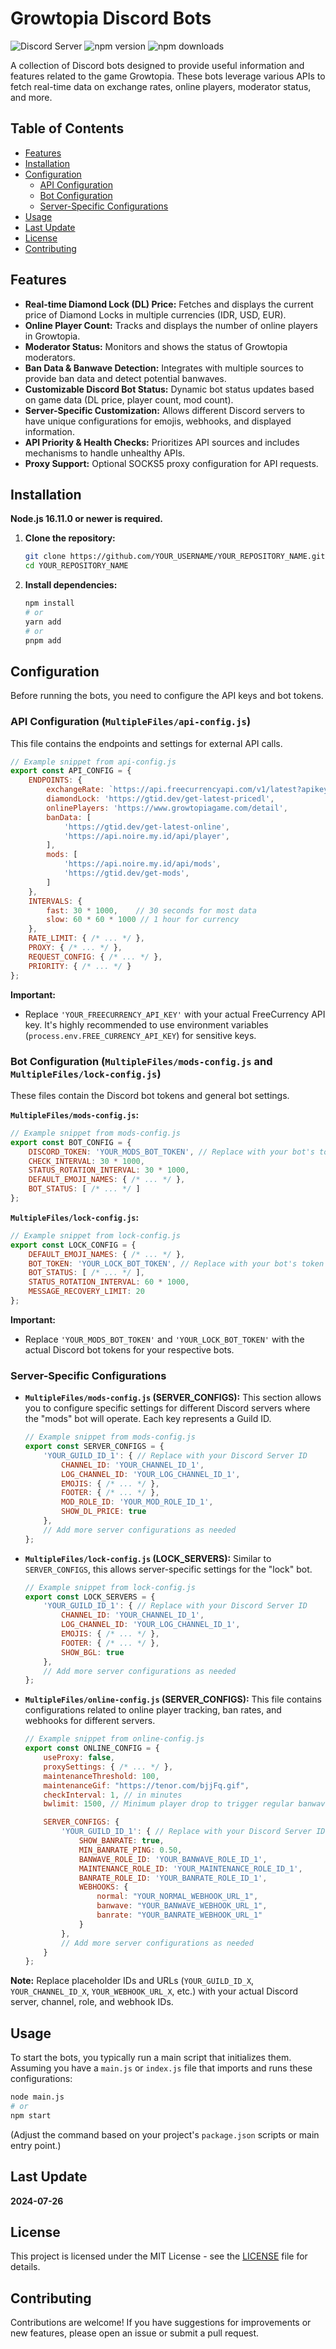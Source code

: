 # Growtopia Discord Bots

![Discord Server](https://img.shields.io/discord/222078108977594368?color=5865F2&logo=discord&logoColor=white)
![npm version](https://img.shields.io/npm/v/@discordjs/builders.svg?maxAge=3600)
![npm downloads](https://img.shields.io/npm/dt/@discordjs/builders.svg?maxAge=3600)

A collection of Discord bots designed to provide useful information and features related to the game Growtopia. These bots leverage various APIs to fetch real-time data on exchange rates, online players, moderator status, and more.

## Table of Contents

- [Features](#features)
- [Installation](#installation)
- [Configuration](#configuration)
  - [API Configuration](#api-configuration)
  - [Bot Configuration](#bot-configuration)
  - [Server-Specific Configurations](#server-specific-configurations)
- [Usage](#usage)
- [Last Update](#last-update)
- [License](#License)
- [Contributing](#contributing)


## Features

*   **Real-time Diamond Lock (DL) Price:** Fetches and displays the current price of Diamond Locks in multiple currencies (IDR, USD, EUR).
*   **Online Player Count:** Tracks and displays the number of online players in Growtopia.
*   **Moderator Status:** Monitors and shows the status of Growtopia moderators.
*   **Ban Data & Banwave Detection:** Integrates with multiple sources to provide ban data and detect potential banwaves.
*   **Customizable Discord Bot Status:** Dynamic bot status updates based on game data (DL price, player count, mod count).
*   **Server-Specific Customization:** Allows different Discord servers to have unique configurations for emojis, webhooks, and displayed information.
*   **API Priority & Health Checks:** Prioritizes API sources and includes mechanisms to handle unhealthy APIs.
*   **Proxy Support:** Optional SOCKS5 proxy configuration for API requests.

## Installation

**Node.js 16.11.0 or newer is required.**

1.  **Clone the repository:**
    ```bash
    git clone https://github.com/YOUR_USERNAME/YOUR_REPOSITORY_NAME.git
    cd YOUR_REPOSITORY_NAME
    ```
2.  **Install dependencies:**
    ```bash
    npm install
    # or
    yarn add
    # or
    pnpm add
    ```

## Configuration

Before running the bots, you need to configure the API keys and bot tokens.

### API Configuration (`MultipleFiles/api-config.js`)

This file contains the endpoints and settings for external API calls.

```javascript
// Example snippet from api-config.js
export const API_CONFIG = {
    ENDPOINTS: {
        exchangeRate: `https://api.freecurrencyapi.com/v1/latest?apikey=${process.env.FREE_CURRENCY_API_KEY || 'YOUR_FREECURRENCY_API_KEY'}`,
        diamondLock: 'https://gtid.dev/get-latest-pricedl',
        onlinePlayers: 'https://www.growtopiagame.com/detail',
        banData: [
            'https://gtid.dev/get-latest-online',
            'https://api.noire.my.id/api/player',
        ],
        mods: [
            'https://api.noire.my.id/api/mods',
            'https://gtid.dev/get-mods',
        ]
    },
    INTERVALS: {
        fast: 30 * 1000,    // 30 seconds for most data
        slow: 60 * 60 * 1000 // 1 hour for currency
    },
    RATE_LIMIT: { /* ... */ },
    PROXY: { /* ... */ },
    REQUEST_CONFIG: { /* ... */ },
    PRIORITY: { /* ... */ }
};
```

**Important:**
*   Replace `'YOUR_FREECURRENCY_API_KEY'` with your actual FreeCurrency API key. It's highly recommended to use environment variables (`process.env.FREE_CURRENCY_API_KEY`) for sensitive keys.

### Bot Configuration (`MultipleFiles/mods-config.js` and `MultipleFiles/lock-config.js`)

These files contain the Discord bot tokens and general bot settings.

**`MultipleFiles/mods-config.js`:**
```javascript
// Example snippet from mods-config.js
export const BOT_CONFIG = {
    DISCORD_TOKEN: 'YOUR_MODS_BOT_TOKEN', // Replace with your bot's token
    CHECK_INTERVAL: 30 * 1000,
    STATUS_ROTATION_INTERVAL: 30 * 1000,
    DEFAULT_EMOJI_NAMES: { /* ... */ },
    BOT_STATUS: [ /* ... */ ]
};
```

**`MultipleFiles/lock-config.js`:**
```javascript
// Example snippet from lock-config.js
export const LOCK_CONFIG = {
    DEFAULT_EMOJI_NAMES: { /* ... */ },
    BOT_TOKEN: 'YOUR_LOCK_BOT_TOKEN', // Replace with your bot's token
    BOT_STATUS: [ /* ... */ ],
    STATUS_ROTATION_INTERVAL: 60 * 1000,
    MESSAGE_RECOVERY_LIMIT: 20
};
```

**Important:**
*   Replace `'YOUR_MODS_BOT_TOKEN'` and `'YOUR_LOCK_BOT_TOKEN'` with the actual Discord bot tokens for your respective bots.

### Server-Specific Configurations

*   **`MultipleFiles/mods-config.js` (SERVER_CONFIGS):**
    This section allows you to configure specific settings for different Discord servers where the "mods" bot will operate. Each key represents a Guild ID.
    ```javascript
    // Example snippet from mods-config.js
    export const SERVER_CONFIGS = {
        'YOUR_GUILD_ID_1': { // Replace with your Discord Server ID
            CHANNEL_ID: 'YOUR_CHANNEL_ID_1',
            LOG_CHANNEL_ID: 'YOUR_LOG_CHANNEL_ID_1',
            EMOJIS: { /* ... */ },
            FOOTER: { /* ... */ },
            MOD_ROLE_ID: 'YOUR_MOD_ROLE_ID_1',
            SHOW_DL_PRICE: true
        },
        // Add more server configurations as needed
    };
    ```
*   **`MultipleFiles/lock-config.js` (LOCK_SERVERS):**
    Similar to `SERVER_CONFIGS`, this allows server-specific settings for the "lock" bot.
    ```javascript
    // Example snippet from lock-config.js
    export const LOCK_SERVERS = {
        'YOUR_GUILD_ID_1': { // Replace with your Discord Server ID
            CHANNEL_ID: 'YOUR_CHANNEL_ID_1',
            LOG_CHANNEL_ID: 'YOUR_LOG_CHANNEL_ID_1',
            EMOJIS: { /* ... */ },
            FOOTER: { /* ... */ },
            SHOW_BGL: true
        },
        // Add more server configurations as needed
    };
    ```
*   **`MultipleFiles/online-config.js` (SERVER_CONFIGS):**
    This file contains configurations related to online player tracking, ban rates, and webhooks for different servers.
    ```javascript
    // Example snippet from online-config.js
    export const ONLINE_CONFIG = {
        useProxy: false,
        proxySettings: { /* ... */ },
        maintenanceThreshold: 100,
        maintenanceGif: "https://tenor.com/bjjFq.gif",
        checkInterval: 1, // in minutes
        bwlimit: 1500, // Minimum player drop to trigger regular banwave

        SERVER_CONFIGS: {
            'YOUR_GUILD_ID_1': { // Replace with your Discord Server ID
                SHOW_BANRATE: true,
                MIN_BANRATE_PING: 0.50,
                BANWAVE_ROLE_ID: 'YOUR_BANWAVE_ROLE_ID_1',
                MAINTENANCE_ROLE_ID: 'YOUR_MAINTENANCE_ROLE_ID_1',
                BANRATE_ROLE_ID: 'YOUR_BANRATE_ROLE_ID_1',
                WEBHOOKS: {
                    normal: "YOUR_NORMAL_WEBHOOK_URL_1",
                    banwave: "YOUR_BANWAVE_WEBHOOK_URL_1",
                    banrate: "YOUR_BANRATE_WEBHOOK_URL_1"
                }
            },
            // Add more server configurations as needed
        }
    };
    ```

**Note:** Replace placeholder IDs and URLs (`YOUR_GUILD_ID_X`, `YOUR_CHANNEL_ID_X`, `YOUR_WEBHOOK_URL_X`, etc.) with your actual Discord server, channel, role, and webhook IDs.

## Usage

To start the bots, you typically run a main script that initializes them. Assuming you have a `main.js` or `index.js` file that imports and runs these configurations:

```bash
node main.js
# or
npm start
```

(Adjust the command based on your project's `package.json` scripts or main entry point.)

## Last Update

**2024-07-26**

## License
This project is licensed under the MIT License - see the [LICENSE](/LICENSE) file for details.

## Contributing

Contributions are welcome! If you have suggestions for improvements or new features, please open an issue or submit a pull request.

